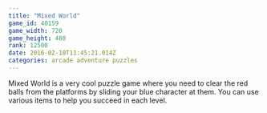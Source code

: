 ```yaml
---
title: "Mixed World"
game_id: 40159
game_width: 720
game_height: 480
rank: 12500
date: 2016-02-18T11:45:21.014Z
categories: arcade adventure puzzles
---
```

Mixed World is a very cool puzzle game where you need to clear the red balls from the platforms by sliding your blue character at them. You can use various items to help you succeed in each level.
